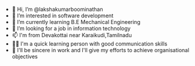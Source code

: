 - 👋 Hi, I’m @lakshakumarboominathan
- 👀 I’m interested in software development
- 🌱 I’m currently learning B.E Mechanical Engineering
- 💞️ I’m looking for a job in information technology
- 📫 I'm from Devakottai near Karaikudi,Tamilnadu
- 👨‍💻 I'm a quick learning person with good communication skills
- 🎯 I'll be sincere in work and I'll give my efforts to achieve organisational objectives
<!---
lakshakumar/lakshakumar is a ✨ special ✨ repository because its `README.md` (this file) appears on your GitHub profile.
You can click the Preview link to take a look at your changes.
--->
